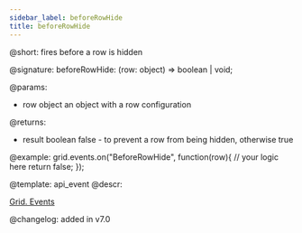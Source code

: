 ```yaml
---
sidebar_label: beforeRowHide
title: beforeRowHide
---          
```


@short: fires before a row is hidden

@signature: beforeRowHide: (row: object) => boolean | void;

@params: 
- row   object  an object with a row configuration

@returns:
- result	boolean		false - to prevent a row from being hidden, otherwise true

@example:
grid.events.on("BeforeRowHide", function(row){
    // your logic here
    return false;
});


@template: api_event
@descr:

[Grid. Events](https://snippet.dhtmlx.com/9zeyp4ds)

@changelog: added in v7.0